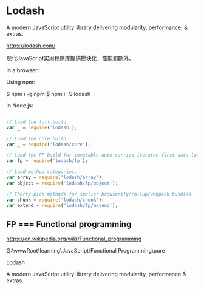 # Lodash

A modern JavaScript utility library delivering modularity, performance, & extras. 


https://lodash.com/


现代JavaScript实用程序库提供模块化，性能和额外。



In a browser:

<script src="lodash.js"></script>

Using npm:

$ npm i -g npm
$ npm i -S lodash



In Node.js:

```js 

// Load the full build.
var _ = require('lodash');

// Load the core build.
var _ = require('lodash/core');

// Load the FP build for immutable auto-curried iteratee-first data-last methods.
var fp = require('lodash/fp');

// Load method categories.
var array = require('lodash/array');
var object = require('lodash/fp/object');

// Cherry-pick methods for smaller browserify/rollup/webpack bundles.
var chunk = require('lodash/chunk');
var extend = require('lodash/fp/extend');


``` 


## FP  === Functional programming


https://en.wikipedia.org/wiki/Functional_programming

G:\wwwRoot\learning\JavaScript\Functional Programming\pure


Lodash 

A modern JavaScript utility library delivering modularity, performance & extras.







